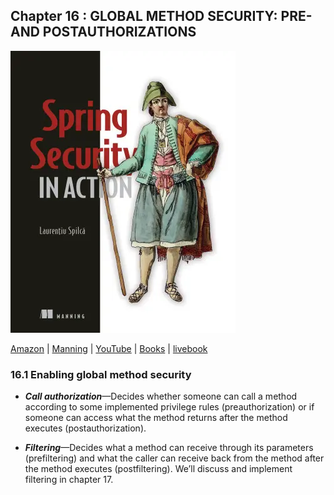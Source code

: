 ## Chapter 16 : GLOBAL METHOD SECURITY: PRE- AND POSTAUTHORIZATIONS 
![cover](../cover.webp) 

[Amazon](https://www.amazon.com/Spring-Security-Action-Laurentiu-Spilca/dp/1617297739) | [Manning](https://www.manning.com/books/spring-security-in-action) | [YouTube](https://t.co/4Or4P12LH2?amp=1) | [Books](https://laurspilca.com/books/) | [livebook](https://livebook.manning.com/book/spring-security-in-action) 



### 16.1 Enabling global method security

* ***Call authorization***—Decides whether someone can call a method according to
some implemented privilege rules (preauthorization) or if someone can access
what the method returns after the method executes (postauthorization).

* ***Filtering***—Decides what a method can receive through its parameters (prefiltering)
and what the caller can receive back from the method after the method
executes (postfiltering). We’ll discuss and implement filtering in chapter 17.